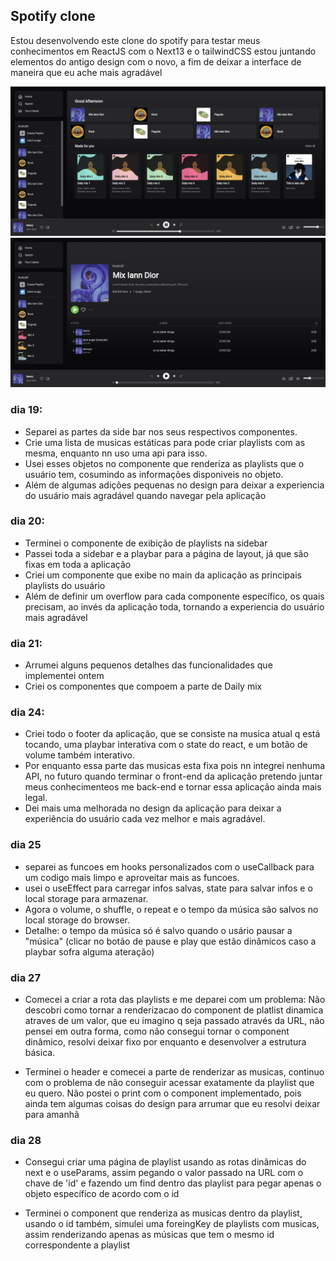 ## Spotify clone

Estou desenvolvendo este clone do spotify para testar meus conhecimentos em ReactJS com o Next13 e o tailwindCSS
estou juntando elementos do antigo design com o novo, a fim de deixar a interface de maneira que eu ache mais agradável


![Foto mais recente](/public/assets/readmeimg.png)
![Foto mais recente da rota playlist](/public/assets/readmeimgplaylist.png)


### dia 19:
* Separei as partes da side bar nos seus respectivos componentes. 
* Crie uma lista de musicas estáticas para pode criar playlists com as mesma, enquanto nn uso uma api para isso.
* Usei esses objetos no componente que renderiza as playlists que o usuário tem, cosumindo as informações disponiveis no objeto.
* Além de algumas adições pequenas no design para deixar a experiencia do usuário mais agradável quando navegar pela aplicação

### dia 20:
* Terminei o componente de exibição de playlists na sidebar
* Passei toda a sidebar e a playbar para a página de layout, já que são fixas em toda a aplicação
* Criei um componente que exibe no main da aplicação as principais playlists do usuário
* Além de definir um overflow para cada componente específico, os quais precisam, ao invés da aplicação toda, tornando a experiencia do usuário mais agradável

### dia 21:
* Arrumei alguns pequenos detalhes das funcionalidades que implementei ontem
* Criei os componentes que compoem a parte de Daily mix

### dia 24:
* Criei todo o footer da aplicação, que se consiste na musica atual q está tocando, uma playbar interativa com o state do react, e um botão de volume também interativo.
* Por enquanto essa parte das musicas esta fixa pois nn integrei nenhuma API, no futuro quando terminar o front-end da aplicação pretendo juntar meus conhecimenteos me back-end e tornar essa aplicação ainda mais legal.
* Dei mais uma melhorada no design da aplicação para deixar a experiência do usuário cada vez melhor e mais agradável.

### dia 25

* separei as funcoes em hooks personalizados com o useCallback para um codigo mais limpo e aproveitar mais as funcoes.
* usei o useEffect para carregar infos salvas, state para salvar infos e o local storage para armazenar.
* Agora o volume, o shuffle, o repeat e o tempo da música são salvos no local storage do browser.
* Detalhe: o tempo da música só é salvo quando o usário pausar a "música" (clicar no botão de pause e play que estão dinâmicos caso a playbar sofra alguma ateração)

### dia 27

* Comecei a criar a rota das playlists e me deparei com um problema: Não descobri como tornar a renderizacao do component de platlist dinamica atraves de um valor, que eu imagino q seja passado através da URL, não pensei em outra forma, como não consegui tornar o component dinâmico, resolvi deixar fixo por enquanto e desenvolver a estrutura básica.

* Terminei o header e comecei a parte de renderizar as musicas, continuo com o problema de não conseguir acessar exatamente da playlist que eu quero.
Não postei o print com o component implementado, pois ainda tem algumas coisas do design para arrumar que eu resolvi deixar para amanhã


### dia 28
* Consegui criar uma página de playlist usando as rotas dinâmicas do next e o useParams, assim pegando o valor passado na URL com o chave de 'id' e fazendo um find dentro das playlist para pegar apenas o objeto específico de acordo com o id

* Terminei o component que renderiza as musicas dentro da playlist, usando o id também, simulei uma foreingKey de playlists com musicas, assim renderizando apenas as músicas que tem o mesmo id correspondente a playlist